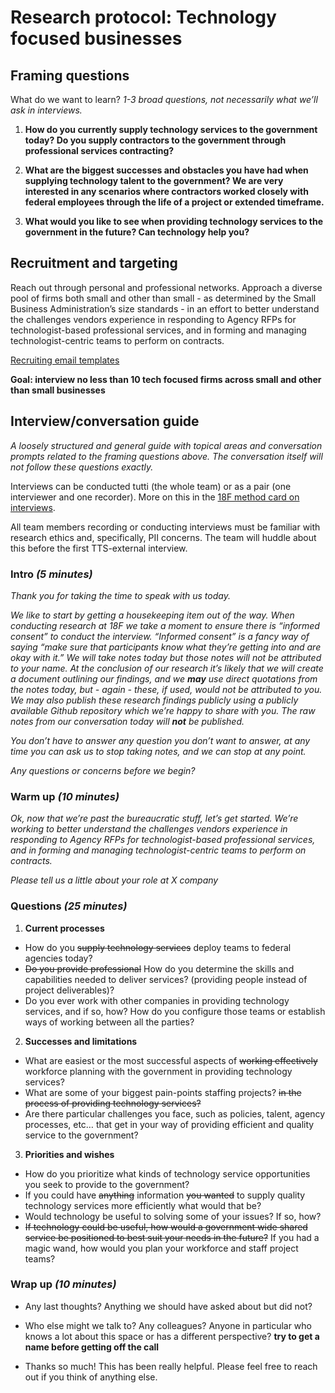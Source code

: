 # **Research protocol: Technology focused businesses**

## Framing questions

What do we want to learn? *1-3 broad questions, not necessarily what we’ll ask in interviews.*

1. **How do you currently supply technology services to the government today?  Do you supply contractors to the government through professional services contracting?**

2. **What are the biggest successes and obstacles you have had when supplying technology talent to the government?  We are very interested in any scenarios where contractors worked closely with federal employees through the life of a project or extended timeframe.**

3. **What would you like to see when providing technology services to the government in the future?  Can technology help you?**


## Recruitment and targeting

Reach out through personal and professional networks.  Approach a diverse pool of firms both small and other than small - as determined by the Small Business Administration’s size standards -  in an effort to better understand the challenges vendors experience in responding to Agency RFPs for technologist-based professional services, and in forming and managing technologist-centric teams to perform on contracts.

[Recruiting email templates](https://github.com/18F/tis-discovery/blob/master/research/templates/recruiting-email.md)

**Goal: interview no less than 10 tech focused firms across small and other than small businesses**


## Interview/conversation guide

*A loosely structured and general guide with topical areas and conversation prompts related to the framing questions above. The conversation itself will not follow these questions exactly.*

Interviews can be conducted tutti (the whole team) or as a pair (one interviewer and one recorder). More on this in the [18F method card on interviews](https://methods.18f.gov/discover/stakeholder-and-user-interviews/).

All team members recording or conducting interviews must be familiar with research ethics and, specifically, PII concerns. The team will huddle about this before the first TTS-external interview.


### Intro _(5 minutes)_

*Thank you for taking the time to speak with us today.*

*We like to start by getting a housekeeping item out of the way. When conducting research at 18F we take a moment to ensure there is “informed consent” to conduct the interview. “Informed consent” is a fancy way of saying “make sure that participants know what they’re getting into and are okay with it.” We will take notes today but those notes will not be attributed to your name. At the conclusion of our research it’s likely that we will create a document outlining our findings, and we **may** use direct quotations from the notes today, but - again - these, if used, would not be attributed to you. We may also publish these research findings publicly using a publicly available Github repository which we’re happy to share with you. The raw notes from our conversation today will **not** be published.*

*You don’t have to answer any question you don’t want to answer, at any time you can ask us to stop taking notes, and we can stop at any point.*

*Any questions or concerns before we begin?*


### Warm up _(10 minutes)_

*Ok, now that we’re past the bureaucratic stuff, let’s get started.  We’re working to better understand the challenges vendors experience in responding to Agency RFPs for technologist-based professional services, and in forming and managing technologist-centric teams to perform on contracts.*

*Please tell us a little about your role at X company*


### Questions _(25 minutes)_

1. **Current processes**
  * How do you ~~supply technology services~~ deploy teams to federal agencies today? 
  * ~~Do you provide professional~~ How do you determine the skills and capabilities needed to deliver services? (providing people instead of project deliverables)?
  * Do you ever work with other companies in providing technology services, and if so, how? How do you configure those teams or establish ways of working between all the parties?

2. **Successes and limitations**
  * What are easiest or the most successful aspects of ~~working effectively~~ workforce planning with the government in providing technology services?
  * What are some of your biggest pain-points staffing projects? ~~in the process of providing technology services?~~
  * Are there particular challenges you face, such as policies, talent, agency processes, etc… that get in your way of providing efficient and quality service to the government?  

3. **Priorities and wishes**
  * How do you prioritize what kinds of technology service opportunities you seek to provide to the government?
  * If you could have ~~anything~~ information ~~you wanted~~ to supply quality technology services more efficiently what would that be?
  * Would technology be useful to solving some of your issues?  If so, how?
  * ~~If technology could be useful, how would a government wide shared service be positioned to best suit your needs in the future?~~ If you had a magic wand, how would you plan your workforce and staff project teams?


### Wrap up _(10 minutes)_

* Any last thoughts? Anything we should have asked about but did not?

* Who else might we talk to? Any colleagues? Anyone in particular who knows a lot about this space or has a different perspective? **try to get a name before getting off the call**

* Thanks so much! This has been really helpful. Please feel free to reach out if you think of anything else.
